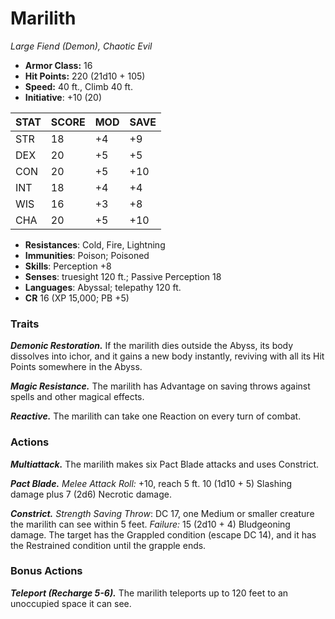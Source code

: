 # Marilith

*Large Fiend (Demon), Chaotic Evil*

- **Armor Class:** 16
- **Hit Points:** 220 (21d10 + 105)
- **Speed:** 40 ft., Climb 40 ft.
- **Initiative**: +10 (20)

|STAT|SCORE|MOD|SAVE|
| --- | --- | --- | ---- |
| STR | 18 | +4 | +9 |
| DEX | 20 | +5 | +5 |
| CON | 20 | +5 | +10 |
| INT | 18 | +4 | +4 |
| WIS | 16 | +3 | +8 |
| CHA | 20 | +5 | +10 |

- **Resistances**: Cold, Fire, Lightning
- **Immunities**: Poison; Poisoned
- **Skills**: Perception +8
- **Senses**: truesight 120 ft.; Passive Perception 18
- **Languages**: Abyssal; telepathy 120 ft.
- **CR** 16 (XP 15,000; PB +5)

### Traits

***Demonic Restoration.*** If the marilith dies outside the Abyss, its body dissolves into ichor, and it gains a new body instantly, reviving with all its Hit Points somewhere in the Abyss.

***Magic Resistance.*** The marilith has Advantage on saving throws against spells and other magical effects.

***Reactive.*** The marilith can take one Reaction on every turn of combat.


### Actions

***Multiattack.*** The marilith makes six Pact Blade attacks and uses Constrict.

***Pact Blade.*** *Melee Attack Roll:* +10, reach 5 ft. 10 (1d10 + 5) Slashing damage plus 7 (2d6) Necrotic damage.

***Constrict.*** *Strength Saving Throw*: DC 17, one Medium or smaller creature the marilith can see within 5 feet. *Failure:*  15 (2d10 + 4) Bludgeoning damage. The target has the Grappled condition (escape DC 14), and it has the Restrained condition until the grapple ends.


### Bonus Actions

***Teleport (Recharge 5-6).*** The marilith teleports up to 120 feet to an unoccupied space it can see.
